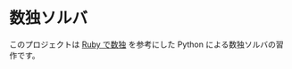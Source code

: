 # 数独ソルバ

このプロジェクトは [Ruby で数独](https://www.amazon.co.jp/dp/B01M2C4894/) を参考にした Python による数独ソルバの習作です。
